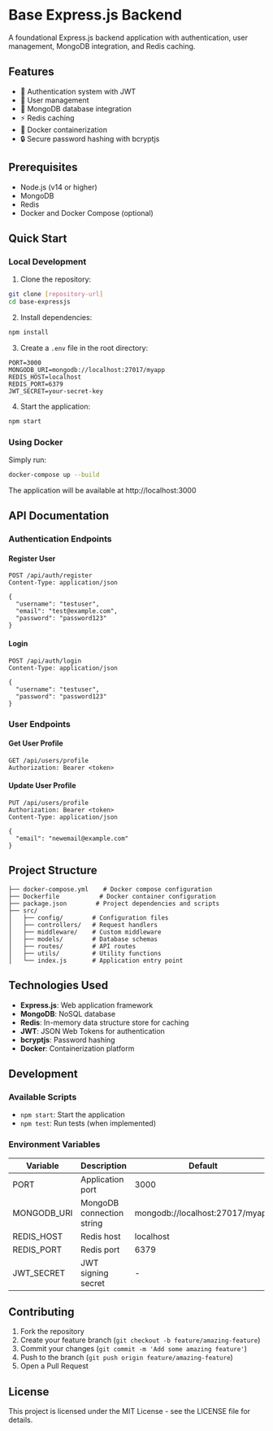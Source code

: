 # Base Express.js Backend

A foundational Express.js backend application with authentication, user management, MongoDB integration, and Redis caching.

## Features

- 🔐 Authentication system with JWT
- 👥 User management
- 📄 MongoDB database integration
- ⚡ Redis caching
- 🐳 Docker containerization
- 🔒 Secure password hashing with bcryptjs

## Prerequisites

- Node.js (v14 or higher)
- MongoDB
- Redis
- Docker and Docker Compose (optional)

## Quick Start

### Local Development

1. Clone the repository:
```bash
git clone [repository-url]
cd base-expressjs
```

2. Install dependencies:
```bash
npm install
```

3. Create a `.env` file in the root directory:
```env
PORT=3000
MONGODB_URI=mongodb://localhost:27017/myapp
REDIS_HOST=localhost
REDIS_PORT=6379
JWT_SECRET=your-secret-key
```

4. Start the application:
```bash
npm start
```

### Using Docker

Simply run:
```bash
docker-compose up --build
```

The application will be available at http://localhost:3000

## API Documentation

### Authentication Endpoints

#### Register User
```http
POST /api/auth/register
Content-Type: application/json

{
  "username": "testuser",
  "email": "test@example.com",
  "password": "password123"
}
```

#### Login
```http
POST /api/auth/login
Content-Type: application/json

{
  "username": "testuser",
  "password": "password123"
}
```

### User Endpoints

#### Get User Profile
```http
GET /api/users/profile
Authorization: Bearer <token>
```

#### Update User Profile
```http
PUT /api/users/profile
Authorization: Bearer <token>
Content-Type: application/json

{
  "email": "newemail@example.com"
}
```

## Project Structure

```
├── docker-compose.yml    # Docker compose configuration
├── Dockerfile           # Docker container configuration
├── package.json        # Project dependencies and scripts
├── src/
│   ├── config/        # Configuration files
│   ├── controllers/   # Request handlers
│   ├── middleware/    # Custom middleware
│   ├── models/        # Database schemas
│   ├── routes/        # API routes
│   ├── utils/         # Utility functions
│   └── index.js       # Application entry point
```

## Technologies Used

- **Express.js**: Web application framework
- **MongoDB**: NoSQL database
- **Redis**: In-memory data structure store for caching
- **JWT**: JSON Web Tokens for authentication
- **bcryptjs**: Password hashing
- **Docker**: Containerization platform

## Development

### Available Scripts

- `npm start`: Start the application
- `npm test`: Run tests (when implemented)

### Environment Variables

| Variable | Description | Default |
|----------|-------------|---------|
| PORT | Application port | 3000 |
| MONGODB_URI | MongoDB connection string | mongodb://localhost:27017/myapp |
| REDIS_HOST | Redis host | localhost |
| REDIS_PORT | Redis port | 6379 |
| JWT_SECRET | JWT signing secret | - |

## Contributing

1. Fork the repository
2. Create your feature branch (`git checkout -b feature/amazing-feature`)
3. Commit your changes (`git commit -m 'Add some amazing feature'`)
4. Push to the branch (`git push origin feature/amazing-feature`)
5. Open a Pull Request

## License

This project is licensed under the MIT License - see the LICENSE file for details.